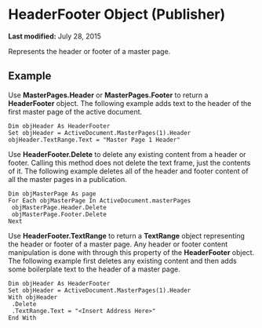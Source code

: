
# HeaderFooter Object (Publisher)

 **Last modified:** July 28, 2015

Represents the header or footer of a master page.

## Example

Use  **MasterPages.Header** or **MasterPages.Footer** to return a **HeaderFooter** object. The following example adds text to the header of the first master page of the active document.


```
Dim objHeader As HeaderFooter 
Set objHeader = ActiveDocument.MasterPages(1).Header 
objHeader.TextRange.Text = "Master Page 1 Header" 

```

Use  **HeaderFooter.Delete** to delete any existing content from a header or footer. Calling this method does not delete the text frame, just the contents of it. The following example deletes all of the header and footer content of all the master pages in a publication.




```
Dim objMasterPage As page 
For Each objMasterPage In ActiveDocument.masterPages 
 objMasterPage.Header.Delete 
 objMasterPage.Footer.Delete 
Next
```

Use  **HeaderFooter.TextRange** to return a **TextRange** object representing the header or footer of a master page. Any header or footer content manipulation is done with through this property of the **HeaderFooter** object. The following example first deletes any existing content and then adds some boilerplate text to the header of a master page.




```
Dim objHeader As HeaderFooter 
Set objHeader = ActiveDocument.MasterPages(1).Header 
With objHeader 
 .Delete 
 .TextRange.Text = "<Insert Address Here>" 
End With
```

